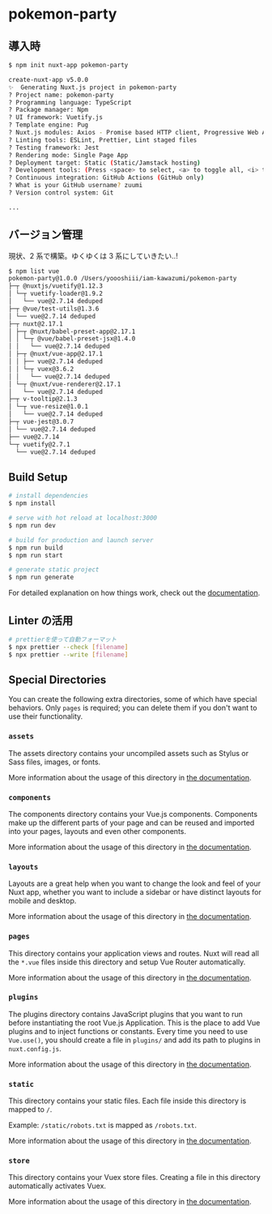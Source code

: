 # pokemon-party

## 導入時

```bash
$ npm init nuxt-app pokemon-party

create-nuxt-app v5.0.0
✨  Generating Nuxt.js project in pokemon-party
? Project name: pokemon-party
? Programming language: TypeScript
? Package manager: Npm
? UI framework: Vuetify.js
? Template engine: Pug
? Nuxt.js modules: Axios - Promise based HTTP client, Progressive Web App (PWA)
? Linting tools: ESLint, Prettier, Lint staged files
? Testing framework: Jest
? Rendering mode: Single Page App
? Deployment target: Static (Static/Jamstack hosting)
? Development tools: (Press <space> to select, <a> to toggle all, <i> to invert selection)
? Continuous integration: GitHub Actions (GitHub only)
? What is your GitHub username? zuumi
? Version control system: Git

...

```

## バージョン管理

現状、2 系で構築。ゆくゆくは 3 系にしていきたい..!

```bash
$ npm list vue
pokemon-party@1.0.0 /Users/yoooshiii/iam-kawazumi/pokemon-party
├─┬ @nuxtjs/vuetify@1.12.3
│ └─┬ vuetify-loader@1.9.2
│   └── vue@2.7.14 deduped
├─┬ @vue/test-utils@1.3.6
│ └── vue@2.7.14 deduped
├─┬ nuxt@2.17.1
│ ├─┬ @nuxt/babel-preset-app@2.17.1
│ │ └─┬ @vue/babel-preset-jsx@1.4.0
│ │   └── vue@2.7.14 deduped
│ ├─┬ @nuxt/vue-app@2.17.1
│ │ ├── vue@2.7.14 deduped
│ │ └─┬ vuex@3.6.2
│ │   └── vue@2.7.14 deduped
│ └─┬ @nuxt/vue-renderer@2.17.1
│   └── vue@2.7.14 deduped
├─┬ v-tooltip@2.1.3
│ └─┬ vue-resize@1.0.1
│   └── vue@2.7.14 deduped
├─┬ vue-jest@3.0.7
│ └── vue@2.7.14 deduped
├── vue@2.7.14
└─┬ vuetify@2.7.1
  └── vue@2.7.14 deduped
```

## Build Setup

```bash
# install dependencies
$ npm install

# serve with hot reload at localhost:3000
$ npm run dev

# build for production and launch server
$ npm run build
$ npm run start

# generate static project
$ npm run generate
```

For detailed explanation on how things work, check out the [documentation](https://nuxtjs.org).

## Linter の活用

```bash
# prettierを使って自動フォーマット
$ npx prettier --check [filename]
$ npx prettier --write [filename]
```

## Special Directories

You can create the following extra directories, some of which have special behaviors. Only `pages` is required; you can delete them if you don't want to use their functionality.

### `assets`

The assets directory contains your uncompiled assets such as Stylus or Sass files, images, or fonts.

More information about the usage of this directory in [the documentation](https://nuxtjs.org/docs/2.x/directory-structure/assets).

### `components`

The components directory contains your Vue.js components. Components make up the different parts of your page and can be reused and imported into your pages, layouts and even other components.

More information about the usage of this directory in [the documentation](https://nuxtjs.org/docs/2.x/directory-structure/components).

### `layouts`

Layouts are a great help when you want to change the look and feel of your Nuxt app, whether you want to include a sidebar or have distinct layouts for mobile and desktop.

More information about the usage of this directory in [the documentation](https://nuxtjs.org/docs/2.x/directory-structure/layouts).

### `pages`

This directory contains your application views and routes. Nuxt will read all the `*.vue` files inside this directory and setup Vue Router automatically.

More information about the usage of this directory in [the documentation](https://nuxtjs.org/docs/2.x/get-started/routing).

### `plugins`

The plugins directory contains JavaScript plugins that you want to run before instantiating the root Vue.js Application. This is the place to add Vue plugins and to inject functions or constants. Every time you need to use `Vue.use()`, you should create a file in `plugins/` and add its path to plugins in `nuxt.config.js`.

More information about the usage of this directory in [the documentation](https://nuxtjs.org/docs/2.x/directory-structure/plugins).

### `static`

This directory contains your static files. Each file inside this directory is mapped to `/`.

Example: `/static/robots.txt` is mapped as `/robots.txt`.

More information about the usage of this directory in [the documentation](https://nuxtjs.org/docs/2.x/directory-structure/static).

### `store`

This directory contains your Vuex store files. Creating a file in this directory automatically activates Vuex.

More information about the usage of this directory in [the documentation](https://nuxtjs.org/docs/2.x/directory-structure/store).
